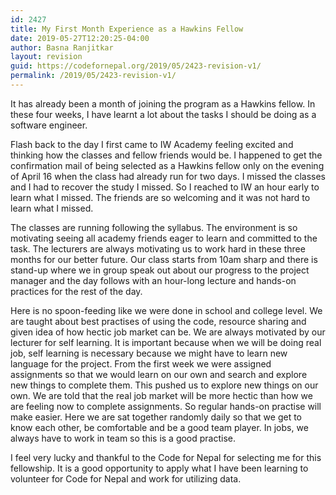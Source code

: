 ```yaml
---
id: 2427
title: My First Month Experience as a Hawkins Fellow
date: 2019-05-27T12:20:25-04:00
author: Basna Ranjitkar
layout: revision
guid: https://codefornepal.org/2019/05/2423-revision-v1/
permalink: /2019/05/2423-revision-v1/
---
```

It has already been a month of joining the program as a Hawkins fellow. In these four weeks, I have learnt a lot about the tasks I should be doing as a software engineer.

Flash back to the day I first came to IW Academy feeling excited and thinking how the classes and fellow friends would be. I happened to get the confirmation mail of being selected as a Hawkins fellow only on the evening of April 16 when the class had already run for two days. I missed the classes and I had to recover the study I missed. So I reached to IW an hour early to learn what I missed. The friends are so welcoming and it was not hard to learn what I missed.

The classes are running following the syllabus. The environment is so motivating seeing all academy friends eager to learn and committed to the task. The lecturers are always motivating us to work hard in these three months for our better future. Our class starts from 10am sharp and there is stand-up where we in group speak out about our progress to the project manager and the day follows with an hour-long lecture and hands-on practices for the rest of the day.

Here is no spoon-feeding like we were done in school and college level. We are taught about best practises of using the code, resource sharing and given idea of how hectic job market can be. We are always motivated by our lecturer for self learning. It is important because when we will be doing real job, self learning is necessary because we might have to learn new language for the project. From the first week we were assigned assignments so that we would learn on our own and search and explore new things to complete them. This pushed us to explore new things on our own. We are told that the real job market will be more hectic than how we are feeling now to complete assignments. So regular hands-on practise will make easier. Here we are sat together randomly daily so that we get to know each other, be comfortable and be a good team player. In jobs, we always have to work in team so this is a good practise.

I feel very lucky and thankful to the Code for Nepal for selecting me for this fellowship. It is a good opportunity to apply what I have been learning to volunteer for Code for Nepal and work for utilizing data.